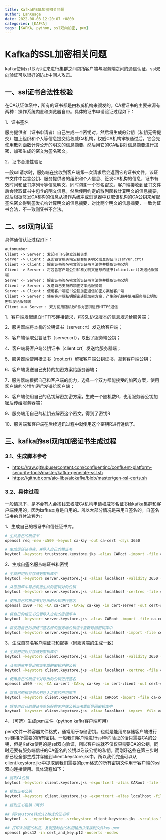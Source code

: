 ```yaml
---
title: Kafka的SSL加密相关问题
author: LanXuage
date: 2022-08-03 12:20:07 +0800
categories: [KAFKA]
tags: [KAFKA, python, ssl双向加密, pem]
---
```

# Kafka的SSL加密相关问题

kafka使用`ssl双向认证`来进行集群之间包括客户端与服务端之间的通信认证，ssl双向验证可以很好的防止中间人攻击。

## 一、ssl证书合法性校验

在CA认证体系中，所有的证书都是由权威机构来颁发的。CA根证书的主要来源有两种：操作系统内置和浏览器自带。具体的证书申请验证过程如下：

1、证书签名

服务提供者（证书申请者）自己生成一个密钥对，然后将生成的公钥（私钥无需提交）加上组织和个人等信息提交给权威CA机构，权威CA机构审核通过后，它会先使用散列函数计算公开的明文的信息摘要，然后用它的CA私钥对信息摘要进行加密，加密生成的密文为签名密文。

2、证书合法性验证

一般ssl请求时，服务端在接收到客户端第一次请求后会返回它的证书文件，该证书文件中包含公钥、服务提供者的组织和个人信息、签发CA机构的信息，证书有效时间和证书序列号等信息明文，同时包含一个签名密文。客户端接收到证书文件后会读取证书中包含的明文信息，然后使用约定的散列函数计算明文的信息摘要，然后根据签发CA机构的信息从操作系统中或浏览器中获取该机构的CA公钥来解密签名密文得到签发机构计算明文的信息摘要，对比两个明文的信息摘要，一致为证书合法，不一致则证书不合法。

## 二、ssl双向认证

具体通信认证过程如下：

```plantuml!
autonumber
Client -> Server : 发起HTTPS建立连接请求
Server -> Client : 返回包含服务端公钥和相关明文信息的证书(server.crt)
Client -> Client : 解密证书签名密文验证证书合法性并提取证书公钥
Client -> Server : 将包含客户端公钥和相关明文信息的证书(client.crt)发送给服务端
Server <- Server : 解密证书签名密文验证证书合法性并提取证书公钥
Client -> Server : 发送自己支持的加密方案给服务端
Server -> Client : 使用客户端证书公钥加密通信加密方案给客户端
Client -> Server : 使用客户端私钥解密通信加密方案，产生随机数并使用服务端公钥加密后发给服务端
Client <-> Server : 双方使用随机数R作为密钥进行HTTPS通信
```

1、客户端发起建立HTTPS连接请求，将SSL协议版本的信息发送给服务端；

2、服务器端将本机的公钥证书（server.crt）发送给客户端；

3、客户端读取公钥证书（server.crt），取出了服务端公钥；

4、客户端将客户端公钥证书（client.crt）发送给服务器端；

5、服务器端使用根证书（root.crt）解密客户端公钥证书，拿到客户端公钥；

6、客户端发送自己支持的加密方案给服务器端；

7、服务器端根据自己和客户端的能力，选择一个双方都能接受的加密方案，使用客户端的公钥加密后发送给客户端；

8、客户端使用自己的私钥解密加密方案，生成一个随机数R，使用服务器公钥加密后传给服务器端；

9、服务端用自己的私钥去解密这个密文，得到了密钥R

10、服务端和客户端在后续通讯过程中就使用这个密钥R进行通信了。

## 三、kafka的ssl双向加密证书生成过程

### 3.1、生成脚本参考

- https://raw.githubusercontent.com/confluentinc/confluent-platform-security-tools/master/kafka-generate-ssl.sh
- https://github.com/aio-libs/aiokafka/blob/master/gen-ssl-certs.sh

### 3.2、具体过程

一般情况下，是不会有人会掏钱去权威CA机构申请权威签名证书给kafka集群和客户端使用的，因为kafka本身是自用的。所以大部分情况是采用自签名的。自签名证书的具体流程为：

1、生成自己的根证书和信任证书库。

```sh
# 生成自己的根证书
openssl req -new -x509 -keyout ca-key -out ca-cert -days 3650

# 生成信任证书库，并导入自己的根证书
keytool -keystore truststore.keystore.jks -alias CARoot -import -file ca-cert
```
2、生成自签名服务端证书和密钥

```sh
# 生成密钥对并存储到密钥库中
keytool -keystore server.keystore.jks -alias localhost -validity 3650 -genkey -keyalg RSA

# 从密钥库中导出前面生成的密钥对的公钥
keytool -keystore server.keystore.jks -alias localhost -certreq -file cert-server

# 使用自己的根证书对导出的公钥进行签名
openssl x509 -req -CA ca-cert -CAkey ca-key -in cert-server -out cert-server-signed -days 3650 -CAcreateserial

# 将自己的根证书公钥导入之前的密钥库中
keytool -keystore server.keystore.jks -alias CARoot -import -file ca-cert

# 将使用自己的根证书签名好的服务端公钥证书重新导回密钥库中
keytool -keystore server.keystore.jks -alisa localhost -import -file cert-server-signed
```

3、生成自签名客户端证书和密钥（同服务端的生成一致）

```sh
# 生成密钥对并存储到密钥库中
keytool -keystore client.keystore.jks -alias localhost -validity 3650 -genkey -keyalg RSA

# 从密钥库中导出前面生成的密钥对的公钥
keytool -keystore client.keystore.jks -alias localhost -certreq -file cert-client

# 使用自己的根证书对导出的公钥进行签名
openssl x509 -req -CA ca-cert -CAkey ca-key -in cert-client -out cert-client-signed -days 3650 -CAcreateserial

# 将自己的根证书公钥导入之前的密钥库中
keytool -keystore client.keystore.jks -alias CARoot -import -file ca-cert

# 将使用自己的根证书签名好的客户端公钥证书重新导回密钥库中
keytool -keystore client.keystore.jks -alisa localhost -import -file cert-client-signed
```

4、（可选）生成pem文件（python kafka客户端可用）

pem文件一种容器文件格式，通常用于存储密钥。也就是能用来存储客户端进行ssl连接所需要的所有密钥。一般我们客户端进行ssl单向验证的话只需要CA的公钥，但是Kafka使用的是ssl双向验证，所以客户端就不仅仅只需要CA的公钥，同时还要有服务端信任的CA签名的公钥以及该公钥的私钥。而刚好这些在第三步时都已经全部生成并存储到client.keystore.jks中，所以我们完全可以从client.keystore.jks中提取到我们需要的pem格式的所有密钥文件用于客户端的ssl双向连接使用。具体流程如下：

```sh
# 提取CA公钥
keytool -keystore client.keystore.jks -exportcert -alias CARoot -file -rfc -file caroot.pem

# 提取证书公钥
keytool -keystore client.keystore.jks -exportcert -alias localhost -file -rfc -file cert.pem

# 提取证书私钥（两步）

## 将keystore转成p12格式的证书库
keytool -v -importkeystore -srckeystore client.keystore.jks -srcalias localhost -destkeystore cert_and_key.p12 -deststoretype PKCS12

## 打印未加密的私钥，复制控制台的私钥输出并保存到文件key.pem
openssl pkcs12 -in cert_and_key.p12 -nocerts -nodes
```